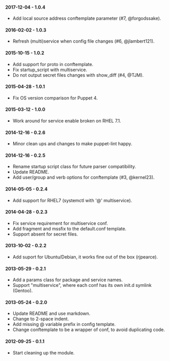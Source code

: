 #### 2017-12-04 - 1.0.4
* Add local source address conftemplate parameter (#7, @forgodssake).

#### 2016-02-02 - 1.0.3
* Refresh (multi)service when config file changes (#6, @jlambert121).

#### 2015-10-15 - 1.0.2
* Add support for proto in conftemplate.
* Fix startup_script with multiservice.
* Do not output secret files changes with show_diff (#4, @TJM).

#### 2015-04-28 - 1.0.1
* Fix OS version comparison for Puppet 4.

#### 2015-03-12 - 1.0.0
* Work around for service enable broken on RHEL 7.1.

#### 2014-12-16 - 0.2.6
* Minor clean ups and changes to make puppet-lint happy.

#### 2014-12-16 - 0.2.5
* Rename startup script class for future parser compatibility.
* Update README.
* Add user/group and verb options for conftemplate (#3, @kernel23).

#### 2014-05-05 - 0.2.4
* Add support for RHEL7 (systemctl with '@' multiservice).

#### 2014-04-28 - 0.2.3
* Fix service requirement for multiservice conf.
* Add fragment and mssfix to the default.conf template.
* Support absent for secret files.

#### 2013-10-02 - 0.2.2
* Add suport for Ubuntu/Debian, it works fine out of the box (rjpearce).

#### 2013-05-29 - 0.2.1
* Add a params class for package and service names.
* Support "multiservice", where each conf has its own init.d symlink (Gentoo).

#### 2013-05-24 - 0.2.0
* Update README and use markdown.
* Change to 2-space indent.
* Add missing @ variable prefix in config template.
* Change conftemplate to be a wrapper of conf, to avoid duplicating code.

#### 2012-09-25 - 0.1.1
* Start cleaning up the module.

